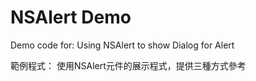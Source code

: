 NSAlert Demo
==================
Demo code for:
Using NSAlert to show Dialog for Alert

範例程式：
使用NSAlert元件的展示程式，提供三種方式參考



